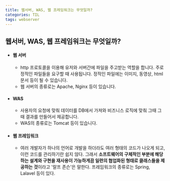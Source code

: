 ```yaml
---
title: 웹서버, WAS, 웹 프레임워크는 무엇일까?
categories: TIL
tags: webserver
---
```


## 웹서버, WAS, 웹 프레임워크는 무엇일까?

* #### 웹 서버
  * http 프로토콜을 이용해 유저와 서버간에 파일을 주고받는 역할을 합니다. 주로 정적인 파일들을 요구할 때 사용됩니다. 정적인 파일에는 이미지, 동영상, html문서 등이 될 수 있습니다.
  * 웹 서버의 종류로는 Apache, Nginx 등이 있습니다.
* #### WAS
  * 사용자의 요청에 맞춰 데이터를 DB에서 가져와 비즈니스 로직에 맞춰 그때 그때 결과를 만들어서 제공합니다.
  * WAS의 종류로는 Tomcat 등이 있습니다.
* #### 웹 프레임워크
  * 여러 개발자가 하나의 언어로 개발을 하더라도 여러 형태의 코드가 나오게 되고, 이런 코드를 관리하기란 쉽지 않다.
  그래서 **소프트웨어의 구체적인 부분에 해당하는 설계와 구현을 재사용이 가능하게끔 일련의 협업화된 형태로 클래스들을 제공하는 것**이라고 '랄프 존슨'은 말한다.
  프레임워크의 종류로는 Spring, Lalavel 등이 있다.
